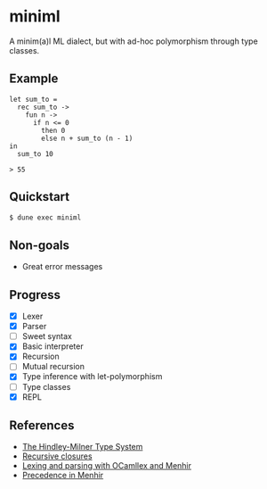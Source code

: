 # miniml

A minim(a)l ML dialect, but with ad-hoc polymorphism through type classes.

## Example

```
let sum_to =
  rec sum_to ->
    fun n ->
      if n <= 0
        then 0
        else n + sum_to (n - 1)
in
  sum_to 10

> 55
```


## Quickstart

```bash
$ dune exec miniml
```

## Non-goals

- Great error messages

## Progress

- [x] Lexer
- [x] Parser
- [ ] Sweet syntax
- [x] Basic interpreter
- [x] Recursion
- [ ] Mutual recursion
- [x] Type inference with let-polymorphism
- [ ] Type classes
- [x] REPL

## References

- [The Hindley-Milner Type System](https://cs3110.github.io/textbook/chapters/interp/inference.html)
- [Recursive closures](https://jerrington.me/posts/2023-01-20-recursive-closures.html)
- [Lexing and parsing with OCamllex and Menhir](https://mukulrathi.com/create-your-own-programming-language/parsing-ocamllex-menhir/)
- [Precedence in Menhir](https://ptival.github.io/2017/05/16/parser-generators-and-function-application/)